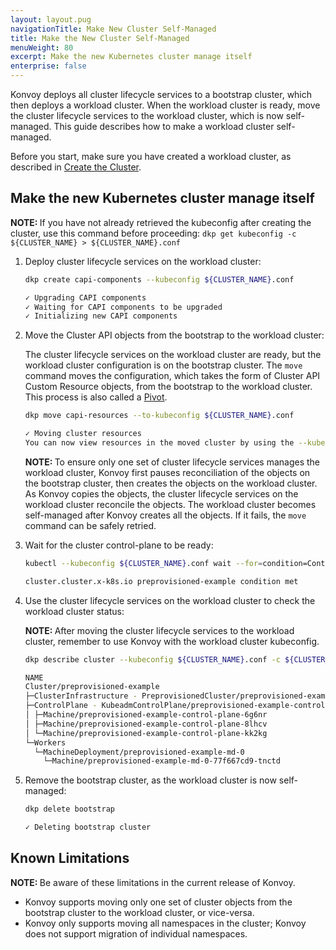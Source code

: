 ```yaml
---
layout: layout.pug
navigationTitle: Make New Cluster Self-Managed
title: Make the New Cluster Self-Managed
menuWeight: 80
excerpt: Make the new Kubernetes cluster manage itself
enterprise: false
---
```


Konvoy deploys all cluster lifecycle services to a bootstrap cluster, which then deploys a workload cluster. When the workload cluster is ready, move the cluster lifecycle services to the workload cluster, which is now self-managed. This guide describes how to make a workload cluster self-managed.

Before you start, make sure you have created a workload cluster, as described in [Create the Cluster][createthecluster].

## Make the new Kubernetes cluster manage itself

<p class="message--note"><strong>NOTE: </strong>If you have not already retrieved the kubeconfig after creating the cluster, use this command before proceeding: <code>dkp get kubeconfig -c ${CLUSTER_NAME} > ${CLUSTER_NAME}.conf</code>
</p>

1.  Deploy cluster lifecycle services on the workload cluster:

    ```bash
    dkp create capi-components --kubeconfig ${CLUSTER_NAME}.conf
    ```

    ```sh
    ✓ Upgrading CAPI components
	✓ Waiting for CAPI components to be upgraded
	✓ Initializing new CAPI components
    ```

2.  Move the Cluster API objects from the bootstrap to the workload cluster:

    The cluster lifecycle services on the workload cluster are ready, but the workload cluster configuration is on the bootstrap cluster. The `move` command moves the configuration, which takes the form of Cluster API Custom Resource objects, from the bootstrap to the workload cluster. This process is also called a [Pivot][pivot].

    ```bash
    dkp move capi-resources --to-kubeconfig ${CLUSTER_NAME}.conf
    ```

    ```sh
	✓ Moving cluster resources
    You can now view resources in the moved cluster by using the --kubeconfig flag with kubectl. For example: kubectl --kubeconfig=preprovisioned-example.conf get nodes
    ```

    <p class="message--note"><strong>NOTE: </strong>To ensure only one set of cluster lifecycle services manages the workload cluster, Konvoy first pauses reconciliation of the objects on the bootstrap cluster, then creates the objects on the workload cluster. As Konvoy copies the objects, the cluster lifecycle services on the workload cluster reconcile the objects. The workload cluster becomes self-managed after Konvoy creates all the objects. If it fails, the <code>move</code> command can be safely retried.</p>

3.  Wait for the cluster control-plane to be ready:

    ```bash
    kubectl --kubeconfig ${CLUSTER_NAME}.conf wait --for=condition=ControlPlaneReady "clusters/${CLUSTER_NAME}" --timeout=20m
    ```

    ```sh
    cluster.cluster.x-k8s.io preprovisioned-example condition met
    ```

4.  Use the cluster lifecycle services on the workload cluster to check the workload cluster status:

    <p class="message--note"><strong>NOTE: </strong>After moving the cluster lifecycle services to the workload cluster, remember to use Konvoy with the workload cluster kubeconfig.</p>

    ```bash
    dkp describe cluster --kubeconfig ${CLUSTER_NAME}.conf -c ${CLUSTER_NAME}
    ```

    ```sh
	NAME                                                                       READY  SEVERITY  REASON  SINCE  MESSAGE
	Cluster/preprovisioned-example                                             True                     2m31s         
	├─ClusterInfrastructure - PreprovisionedCluster/preprovisioned-example                                            
	├─ControlPlane - KubeadmControlPlane/preprovisioned-example-control-plane  True                     2m31s         
	│ ├─Machine/preprovisioned-example-control-plane-6g6nr                     True                     2m33s         
	│ ├─Machine/preprovisioned-example-control-plane-8lhcv                     True                     2m33s         
	│ └─Machine/preprovisioned-example-control-plane-kk2kg                     True                     2m33s         
	└─Workers                                                                                                
	  └─MachineDeployment/preprovisioned-example-md-0                          True                     2m34s         
		└─Machine/preprovisioned-example-md-0-77f667cd9-tnctd                  True                     2m33s  
    ```

5.  Remove the bootstrap cluster, as the workload cluster is now self-managed:

    ```bash
    dkp delete bootstrap 
    ```

    ```sh
    ✓ Deleting bootstrap cluster
    ```

## Known Limitations

<p class="message--note"><strong>NOTE: </strong>Be aware of these limitations in the current release of Konvoy.</p>

- Konvoy supports moving only one set of cluster objects from the bootstrap cluster to the workload cluster, or vice-versa.
- Konvoy only supports moving all namespaces in the cluster; Konvoy does not support migration of individual namespaces.

[pivot]: https://cluster-api.sigs.k8s.io/reference/glossary.html?highlight=pivot#pivot
[createthecluster]: ../create-cluster
